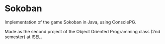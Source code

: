 # Sokoban
 Implementation of the game Sokoban in Java, using ConsolePG.
 
 Made as the second project of the Object Oriented Programming class (2nd semester) at ISEL.